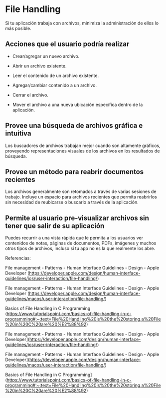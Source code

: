 # File Handling

Si tu aplicación trabaja con archivos, minimiza la administración de ellos lo más posible.

## Acciones que el usuario podría realizar

-   Crear/agregar un nuevo archivo.
    
-   Abrir un archivo existente.
    
-   Leer el contenido de un archivo existente.
    
-   Agregar/cambiar contenido a un archivo.
    
-   Cerrar el archivo.
    
-   Mover el archivo a una nueva ubicación específica dentro de la aplicación.
    

## Provee una búsqueda de archivos gráfica e intuitiva

Los buscadores de archivos trabajan mejor cuando son altamente gráficos, proveyendo representaciones visuales de los archivos en los resultados de búsqueda.

## Provee un método para reabrir documentos recientes

Los archivos generalmente son retomados a través de varias sesiones de trabajo. Incluye un espacio para archivos recientes que permita reabrirlos sin necesidad de reubicarse o buscarlo a través de la aplicación.

## Permite al usuario pre-visualizar archivos sin tener que salir de su aplicación

Puedes recurrir a una vista rápida que le permita a los usuarios ver contenidos de notas, páginas de documentos, PDFs, imágenes y muchos otros tipos de archivos, incluso si tu app no es la que realmente los abre.

Referencias:

File management - Patterns - Human Interface Guidelines - Design - Apple Developer (https://developer.apple.com/design/human-interface-guidelines/ios/user-interaction/file-handling/)

File management - Patterns - Human Interface Guidelines - Design - Apple Developer (https://developer.apple.com/design/human-interface-guidelines/macos/user-interaction/file-handling/)

Basics of File Handling in C Programming (https://www.tutorialspoint.com/basics-of-file-handling-in-c-programming#:~:text=File%20Handling%20is%20the%20storing,a%20File%20in%20C%20are%20%E2%88%92)




File management - Patterns - Human Interface Guidelines - Design - Apple Developer](https://developer.apple.com/design/human-interface-guidelines/ios/user-interaction/file-handling/)

File management - Patterns - Human Interface Guidelines - Design - Apple Developer](https://developer.apple.com/design/human-interface-guidelines/macos/user-interaction/file-handling/)

Basics of File Handling in C Programming](https://www.tutorialspoint.com/basics-of-file-handling-in-c-programming#:~:text=File%20Handling%20is%20the%20storing,a%20File%20in%20C%20are%20%E2%88%92)